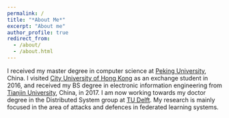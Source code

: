 ```yaml
---
permalink: /
title: "*About Me*"
excerpt: "About me"
author_profile: true
redirect_from: 
  - /about/
  - /about.html
---
```


I received my master degree in computer science at [Peking University](http://english.pku.edu.cn/), China. I visited [City University of Hong Kong](https://www.cityu.edu.hk/) as an exchange student in 2016, and received my BS degree in electronic information engineering from [Tianjin University](http://www.tju.edu.cn/english/index.htm), China, in 2017. I am now working towards my doctor degree in the Distributed System group at [TU Delft](https://www.tudelft.nl/). My research is mainly focused in the area of attacks and defences in federated learning systems.

